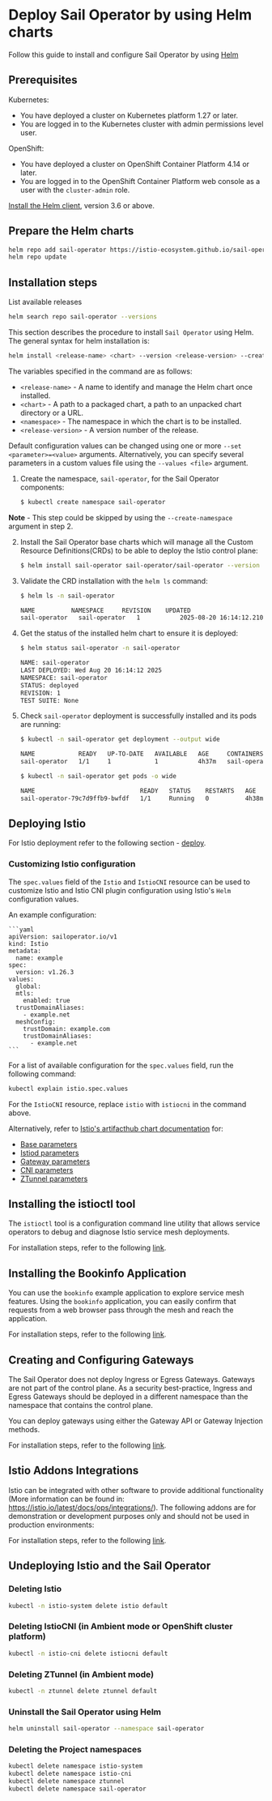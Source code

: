 # Deploy Sail Operator by using Helm charts

Follow this guide to install and configure Sail Operator by using [Helm](https://helm.sh/docs/)

## Prerequisites

Kubernetes:
* You have deployed a cluster on Kubernetes platform 1.27 or later.
* You are logged in to the Kubernetes cluster with admin permissions level user.

OpenShift:
* You have deployed a cluster on OpenShift Container Platform 4.14 or later.  
* You are logged in to the OpenShift Container Platform web console as a user with the `cluster-admin` role.

[Install the Helm client](https://helm.sh/docs/intro/install/), version 3.6 or above.

## Prepare the Helm charts

```sh
helm repo add sail-operator https://istio-ecosystem.github.io/sail-operator
helm repo update
```

## Installation steps

List available releases

```sh
helm search repo sail-operator --versions
```

This section describes the procedure to install `Sail Operator` using Helm. The general syntax for helm installation is:

```sh
helm install <release-name> <chart> --version <release-version> --create-namespace --namespace <namespace> [--set <other_parameters>]
```

The variables specified in the command are as follows:
* `<release-name>` - A name to identify and manage the Helm chart once installed.
* `<chart>` - A path to a packaged chart, a path to an unpacked chart directory or a URL.
* `<namespace>` - The namespace in which the chart is to be installed.
* `<release-version>` - A version number of the release.

Default configuration values can be changed using one or more `--set <parameter>=<value>` arguments. Alternatively, you can specify several parameters in a custom values file using the `--values <file>` argument.

1. Create the namespace, `sail-operator`, for the Sail Operator components:

    ```sh
    $ kubectl create namespace sail-operator
    ```

**Note** - This step could be skipped by using the `--create-namespace` argument in step 2.

2. Install the Sail Operator base charts which will manage all the Custom Resource Definitions(CRDs) to be able to deploy the Istio control plane:

    ```sh
    $ helm install sail-operator sail-operator/sail-operator --version 1.26.3 --namespace sail-operator
    ```

3. Validate the CRD installation with the `helm ls` command:

    ```sh
    $ helm ls -n sail-operator

    NAME  	      NAMESPACE    	REVISION	UPDATED                                	STATUS  	CHART               	APP VERSION
    sail-operator	sail-operator	1       	2025-08-20 16:14:12.210759174 +0300 IDT	deployed	sail-operator-1.26.3	1.26.3
    ```

4. Get the status of the installed helm chart to ensure it is deployed:

    ```bash
    $ helm status sail-operator -n sail-operator

    NAME: sail-operator
    LAST DEPLOYED: Wed Aug 20 16:14:12 2025
    NAMESPACE: sail-operator
    STATUS: deployed
    REVISION: 1
    TEST SUITE: None
    ```

5. Check `sail-operator` deployment is successfully installed and its pods are running:

    ```sh
    $ kubectl -n sail-operator get deployment --output wide

    NAME            READY   UP-TO-DATE   AVAILABLE   AGE     CONTAINERS      IMAGES                                  SELECTOR
    sail-operator   1/1     1            1           4h37m   sail-operator   quay.io/sail-dev/sail-operator:1.26.3   app.kubernetes.io/created-by=sailoperator,app.kubernetes.io/part-of=sailoperator,control-plane=sail-operator

    $ kubectl -n sail-operator get pods -o wide

    NAME                             READY   STATUS    RESTARTS   AGE     IP           NODE                                       NOMINATED NODE   READINESS GATES
    sail-operator-79c7d9ffb9-bwfdf   1/1     Running   0          4h38m   10.244.0.5   operator-integration-tests-control-plane   <none>           <none>
    ```

## Deploying Istio

For Istio deployment refer to the following section - [deploy](../README.md#deploying-the-istio-control-plane).

### Customizing Istio configuration

The `spec.values` field of the `Istio` and `IstioCNI` resource can be used to customize Istio and Istio CNI plugin configuration using Istio's `Helm` configuration values.

An example configuration:

    ```yaml
    apiVersion: sailoperator.io/v1
    kind: Istio
    metadata:
      name: example
    spec:
      version: v1.26.3
    values:
      global:
      mtls:
        enabled: true
      trustDomainAliases:
        - example.net
      meshConfig:
        trustDomain: example.com
        trustDomainAliases:
          - example.net
    ```

For a list of available configuration for the `spec.values` field, run the following command:

```sh
kubectl explain istio.spec.values
```

For the `IstioCNI` resource, replace `istio` with `istiocni` in the command above.

Alternatively, refer to [Istio's artifacthub chart documentation](https://artifacthub.io/packages/search?org=istio&sort=relevance&page=1) for:

- [Base parameters](https://artifacthub.io/packages/helm/istio-official/base?modal=values)
- [Istiod parameters](https://artifacthub.io/packages/helm/istio-official/istiod?modal=values)
- [Gateway parameters](https://artifacthub.io/packages/helm/istio-official/gateway?modal=values)
- [CNI parameters](https://artifacthub.io/packages/helm/istio-official/cni?modal=values)
- [ZTunnel parameters](https://artifacthub.io/packages/helm/istio-official/ztunnel?modal=values)

## Installing the istioctl tool

The `istioctl` tool is a configuration command line utility that allows service 
operators to debug and diagnose Istio service mesh deployments.

For installation steps, refer to the following [link](../docs/common/install-istioctl-tool.md).

## Installing the Bookinfo Application

You can use the `bookinfo` example application to explore service mesh features. 
Using the `bookinfo` application, you can easily confirm that requests from a 
web browser pass through the mesh and reach the application.

For installation steps, refer to the following [link](../docs/common/install-bookinfo-app.md).

## Creating and Configuring Gateways

The Sail Operator does not deploy Ingress or Egress Gateways. Gateways are not 
part of the control plane. As a security best-practice, Ingress and Egress 
Gateways should be deployed in a different namespace than the namespace that 
contains the control plane.

You can deploy gateways using either the Gateway API or Gateway Injection methods. 

For installation steps, refer to the following [link](../docs/common/create-and-configure-gateways.md).

## Istio Addons Integrations

Istio can be integrated with other software to provide additional functionality 
(More information can be found in: https://istio.io/latest/docs/ops/integrations/). 
The following addons are for demonstration or development purposes only and 
should not be used in production environments:

For installation steps, refer to the following [link](../docs/common/istio-addons-integrations.md).


## Undeploying Istio and the Sail Operator

### Deleting Istio

```sh
kubectl -n istio-system delete istio default
```

### Deleting IstioCNI (in Ambient mode or OpenShift cluster platform)

```sh
kubectl -n istio-cni delete istiocni default
```

### Deleting ZTunnel (in Ambient mode)

```sh
kubectl -n ztunnel delete ztunnel default
```

### Uninstall the Sail Operator using Helm

```sh
helm uninstall sail-operator --namespace sail-operator
```
 
### Deleting the Project namespaces

```sh
kubectl delete namespace istio-system
kubectl delete namespace istio-cni
kubectl delete namespace ztunnel
kubectl delete namespace sail-operator
```
